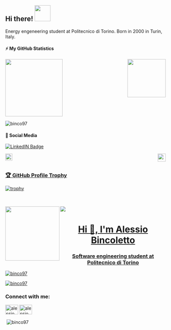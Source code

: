 ## Hi there! <img src="https://github.com/TheDudeThatCode/TheDudeThatCode/blob/master/Assets/Hi.gif" height="50" width="50">

Energy engeneering student at Politecnico di Torino. Born in 2000 in Turin, Italy.

#### ⚡ My GitHub Statistics

<p>
<img height="180em" src="https://github-readme-stats.vercel.app/api?username=canevarolo&show_icons=true&hide_border=true&theme=vue-dark" />

<!-- Most Used Languages -->
<img align="right" height="120em" src="https://github-readme-stats.vercel.app/api/top-langs/?username=canevarolo&show_icons=true&hide_border=true&layout=compact&langs_count=8&theme=vue-dark"/>
</p>

<p align="left"> <img src="https://komarev.com/ghpvc/?username=canevarolo&label=Profile%20views&color=0e75b6&style=flat" alt="binco97" /> </p>

#### 🔗 Social Media

[![LinkedIN Badge](https://img.shields.io/badge/-LinkedIn-0e76a8?logo=Linkedin&logoColor=white)](https://www.linkedin.com/in/simone-canevarolo-270952199/)

<a href="https://t.me/SCanevarolo"> <img align = "right" src="https://github.githubassets.com/images/mona-whisper.gif" width="25px">
  <img align="left" alt="Mike's Telegram" width="22px" src="https://upload.wikimedia.org/wikipedia/commons/thumb/8/82/Telegram_logo.svg/1024px-Telegram_logo.svg.png" />
  
<br />
<br />

### 🏆 GitHub Profile Trophy

![trophy](https://github-profile-trophy.vercel.app/?username=canevarolo&theme=dracula&no-frame=true&no-bg=true&title=MultiLanguage,Stars,Followers,Repositories,Commits)

<br />
<br />

<div>
  <img height="170" align="left" src="https://github-readme-stats.vercel.app/api?username=canevarolo&count_private=true&include_all_commits=true&theme=dracula&hide-border=true&show_icons=true" />
  <img src="https://github-readme-stats.vercel.app/api/top-langs/?username=canevarolo&layout=compact&theme=dracula" />
</div>
            


<h1 align="center">Hi 👋, I'm Alessio Bincoletto</h1>
<h3 align="center">Software engineering student at Politecnico di Torino</h3>

<p align="left"> <img src="https://komarev.com/ghpvc/?username=binco97&label=Profile%20views&color=0e75b6&style=flat" alt="binco97" /> </p>

<p align="left"> <a href="https://github.com/ryo-ma/github-profile-trophy"><img src="https://github-profile-trophy.vercel.app/?username=binco97" alt="binco97" /></a> </p>

<h3 align="left">Connect with me:</h3>
<p align="left">
<a href="https://linkedin.com/in/alessio bincoletto" target="blank"><img align="center" src="https://raw.githubusercontent.com/rahuldkjain/github-profile-readme-generator/master/src/images/icons/Social/linked-in-alt.svg" alt="alessio bincoletto" height="30" width="40" /></a>
<a href="https://fb.com/alessio bincoletto" target="blank"><img align="center" src="https://raw.githubusercontent.com/rahuldkjain/github-profile-readme-generator/master/src/images/icons/Social/facebook.svg" alt="alessio bincoletto" height="30" width="40" /></a>
</p>


<p>&nbsp;<img align="center" src="https://github-readme-stats.vercel.app/api?username=binco97&show_icons=true&locale=en" alt="binco97" /></p>
